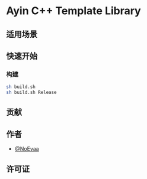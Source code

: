 # Ayin C++ Template Library

## 适用场景

## 快速开始

### 构建

```bash
sh build.sh
sh build.sh Release
```

## 贡献

## 作者

- [@NoEvaa](https://github.com/NoEvaa)

## 许可证


